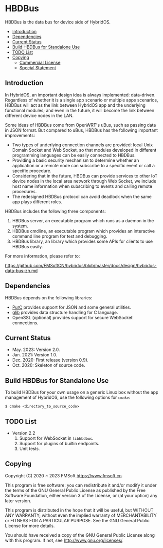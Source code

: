 # HBDBus

HBDBus is the data bus for device side of HybridOS.

- [Introduction](#introduction)
- [Dependencies](#dependencies)
- [Current Status](#current-status)
- [Build HBDBus for Standalone Use](#build-hbdbus-for-standalone-use)
- [TODO List](#todo-list)
- [Copying](#copying)
   + [Commercial License](#commercial-license)
   + [Special Statement](#special-statement)

## Introduction

In HybridOS, an important design idea is always implemented: data-driven.
Regardless of whether it is a single app scenario or multiple apps scenarios,
HBDBus will act as the link between HybridOS app and the underlying functional
modules; and even in the future, it will become the link between different
device nodes in the LAN.

Some ideas of HBDBus come from OpenWRT's uBus, such as passing data in JSON format.
But compared to uBus, HBDBus has the following important improvements:

- Two types of underlying connection channels are provided: local Unix Domain Socket
  and Web Socket, so that modules developed in different programming languages can
  be easily connected to HBDBus.
- Providing a basic security mechanism to determine whether an application or a remote
  node can subscribe to a specific event or call a specific procedure.
- Considering that in the future, HBDBus can provide services to other IoT device nodes
  in the local area network through Web Socket, we include host name
  information when subscribing to events and calling remote procedures.
- The redesigned HBDBus protocol can avoid deadlock when the same app plays
  different roles.

HBDBus includes the following three components:

1. HBDBus server, an executable program which runs as a daemon in the system.
1. HBDBus cmdline, an executable program which provides an interactive command line program
   for test and debugging.
1. HBDBus library, an library which provides some APIs for clients to use HBDBus easily.

For more information, please refer to:

<https://github.com/FMSoftCN/hybridos/blob/master/docs/design/hybridos-data-bus-zh.md>

## Dependencies

HBDBus depends on the following libraries:

- [PurC](https://github.com/HVML/PurC) provides support for JSON and some general utilities.
- [glib](https://github.com/GNOME/glib) provides data structure handling for C language.
- OpenSSL (optional) provides support for secure WebSocket connections.

## Current Status

- May. 2023: Version 2.0.
- Jan. 2021: Version 1.0.
- Dec. 2020: First release (version 0.9).
- Oct. 2020: Skeleton of source code.

## Build HBDBus for Standalone Use

To build HBDBus for your own usage on a generic Linux box without
the app management of HybridOS, use the following options for `cmake`:

```
$ cmake <directory_to_source_code>
```

## TODO List

- Version 2.2
   1. Support for WebSocket in `libhbdbus`.
   1. Support for plugins of builtin endpoints.
   1. Unit tests.

## Copying

Copyright (C) 2020 ~ 2023 FMSoft <https://www.fmsoft.cn>

This program is free software: you can redistribute it and/or modify
it under the terms of the GNU General Public License as published by
the Free Software Foundation, either version 3 of the License, or
(at your option) any later version.

This program is distributed in the hope that it will be useful,
but WITHOUT ANY WARRANTY; without even the implied warranty of
MERCHANTABILITY or FITNESS FOR A PARTICULAR PURPOSE.  See the
GNU General Public License for more details.

You should have received a copy of the GNU General Public License
along with this program.  If not, see <http://www.gnu.org/licenses/>.

